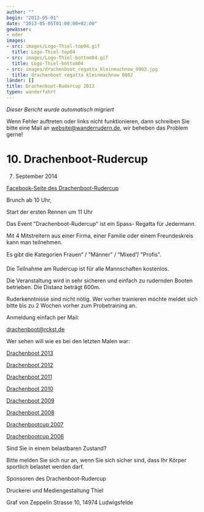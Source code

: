 ```yaml
---
author: ""
begin: "2013-05-01"
date: "2013-05-05T01:00:00+02:00"
gewässer:
- oder
images:
- src: images/Logo-Thiel-top04.gif
  title: Logo-Thiel-top04
- src: images/Logo-Thiel-bottom04.gif
  title: Logo-Thiel-bottom04
- src: images/drachenboot_regatta_kleinmachnow_0802.jpg
  title: drachenboot regatta kleinmachnow 0802
länder: []
title: Drachenboot-Rudercup 2013
typen: wanderfahrt
---
```



*Dieser Bericht wurde automatisch migriert*

Wenn Fehler auftreten oder links nicht funktionieren, dann schreiben Sie bitte eine Mail an website@wanderrudern.de, wir beheben das Problem gerne!



# 10. Drachenboot-Rudercup


7. September 2014

[Facebook-Seite des Drachenboot-Rudercup](https:/www.facebook.com/pages/Drachenboot-Rudercup/227683957422818?ref_type=bookmark)

Brunch ab 10 Uhr,

Start der ersten Rennen um 11 Uhr

Das Event "Drachenboot-Rudercup" ist ein Spass- Regatta für Jedermann.

Mit 4 Mitstreitern aus einer Firma, einer Familie oder einem Freundeskreis kann man teilnehmen.

Es gibt die Kategorien Frauen“ / "Männer" / “Mixed”/ "Profis".

Die Teilnahme am Rudercup ist für alle Mannschaften kostenlos.

Die Veranstaltung wird in sehr sicheren und einfach zu rudernden Booten betrieben. Die Distanz beträgt 600m.

Ruderkenntnisse sind nicht nötig. Wer vorher trainieren möchte meldet sich bitte bis zu 2 Wochen vorher zum Probetraining an.

Anmeldung einfach per Mail:

drachenboot@rckst.de

Wer sehen will wie es bei den letzten Malen war:

[Drachenboot 2013](/berichte/2013/drachenboot-rudercup_2013)

[Drachenboot 2012](/berichte/2012/drachenbootcup_2012)

[Drachenboot 2011](/berichte/2011/drachenbootcup_2011)

[Drachenboot 2010](/berichte/2010/drachenbootcup_2010)

[Drachenboot 2009](/berichte/2009/drachenbootcup_2009)

[Drachenboot 2008](/berichte/2008/drachenruderbootcup_2008)

[Drachenbootcup 2007](/berichte/2007/drachenbootcup_2007)

[Drachenbootcup 2006](/berichte/2006/drachenboot2006)

Sind Sie in einem belastbaren Zustand?

Bitte melden Sie sich nur an, wenn Sie sich sicher sind, dass Ihr Körper sportlich belastet werden darf.

Sponsoren des Drachenboot-Rudercup

Druckerei und Mediengestaltung Thiel

Graf von Zeppelin Strasse 10, 14974 Ludwigsfelde
